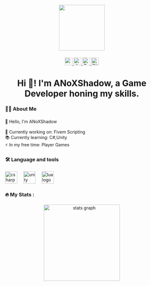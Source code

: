 <br clear="both">

<div align="center">
  <img height="150" src="https://cdn.discordapp.com/attachments/702427321742786611/1319670811077902396/giphy.webp?ex=676971b7&is=67682037&hm=f88d5fb8a2a8f36b24d5fca191d810183ffd9052465cc04d5d2d630b70823882&" />
</div>

###

<div align="center">
  <a href="https://www.youtube.com/@anoxstudios" target="_blank" rel="noopener noreferrer">
    <img src="https://img.shields.io/static/v1?message=Youtube&logo=youtube&label=&color=FF0000&logoColor=white&labelColor=&style=for-the-badge" height="25" alt="youtube logo" />
  </a>
  <a href="https://discord.gg/gbJ5SyBJBv" target="_blank" rel="noopener noreferrer">
    <img src="https://img.shields.io/static/v1?message=Discord&logo=discord&label=&color=7289DA&logoColor=white&labelColor=&style=for-the-badge" height="25" alt="discord logo" />
  </a>
  <a href="https://anoxstudios.tebex.io/" target="_blank" rel="noopener noreferrer">
    <img src="https://img.shields.io/static/v1?message=Tebex&logo=google-pay&label=&color=00BFFF&logoColor=white&labelColor=&style=for-the-badge" height="25" alt="Tebex logo" />
  </a>
  <a href="https://anoxstudios.gitbook.io/anoxstudios" target="_blank" rel="noopener noreferrer">
    <img src="https://img.shields.io/static/v1?message=Gitbook&logo=gitbook&label=&color=7952B3&logoColor=white&labelColor=&style=for-the-badge" height="25" alt="Gitbook logo" />
  </a>
</div>

###

<h1 align="center">Hi 👋! I'm ANoXShadow, a Game Developer honing my skills.</h1>

###

<h3 align="left">👩‍💻  About Me</h3>

###

<p align="left">👋 Hello, I'm ANoXShadow<br><br>    🔭 Currently working on: Fivem Scripting<br>    📚 Currently learning: C#,Unity<br>    ⚡ In my free time: Player Games</p>

###

<h3 align="left">🛠 Language and tools</h3>

###

<div align="left">
  <img src="https://cdn.jsdelivr.net/gh/devicons/devicon/icons/csharp/csharp-original.svg" height="40" alt="csharp logo" />
  <img width="12" />
  <img src="https://cdn.jsdelivr.net/gh/devicons/devicon/icons/unity/unity-original.svg" height="40" alt="unity logo" />
  <img width="12" />
  <img src="https://cdn.jsdelivr.net/gh/devicons/devicon/icons/lua/lua-original.svg" height="40" alt="lua logo" />
</div>

###

<h3 align="left">🔥   My Stats :</h3>

###

<div align="center">
  <img src="https://github-readme-stats.vercel.app/api?username=anoxshadow&hide_title=false&hide_rank=false&show_icons=true&include_all_commits=true&count_private=true&disable_animations=false&theme=dracula&locale=en&hide_border=false&order=1" height="250" alt="stats graph" />
</div>

###
